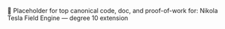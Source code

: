 💠 Placeholder for top canonical code, doc, and proof-of-work for: Nikola Tesla Field Engine — degree 10 extension
